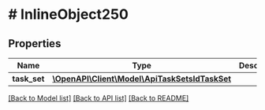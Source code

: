 # # InlineObject250

## Properties

Name | Type | Description | Notes
------------ | ------------- | ------------- | -------------
**task_set** | [**\OpenAPI\Client\Model\ApiTaskSetsIdTaskSet**](ApiTaskSetsIdTaskSet.md) |  |

[[Back to Model list]](../../README.md#models) [[Back to API list]](../../README.md#endpoints) [[Back to README]](../../README.md)
